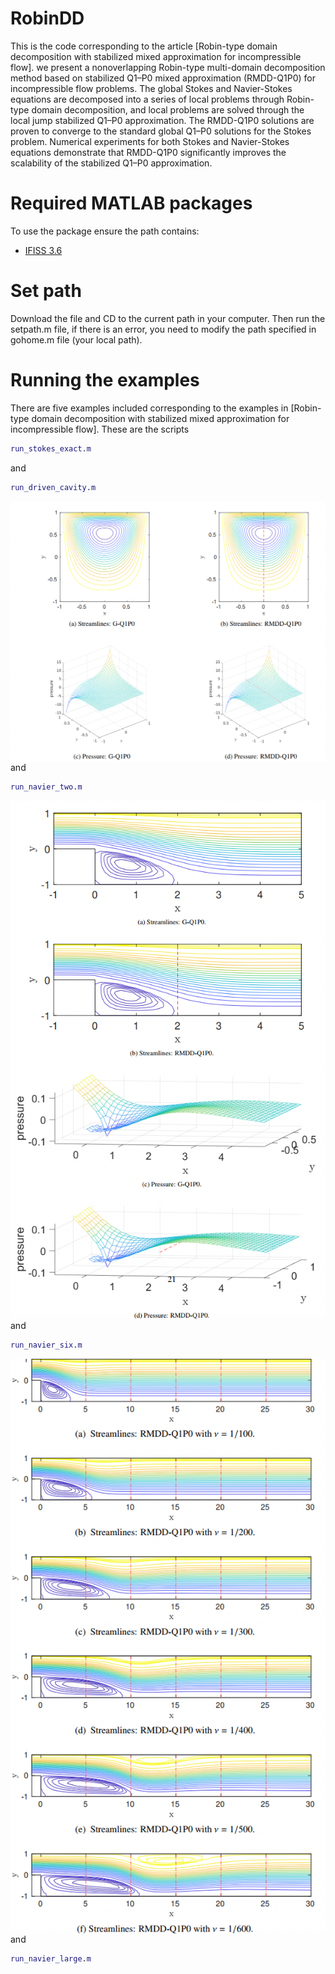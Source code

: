 # RobinDD
This is the code corresponding to the article [Robin-type domain decomposition with stabilized mixed approximation for incompressible flow].
we present a nonoverlapping Robin-type multi-domain decomposition method based on stabilized Q1–P0 mixed approximation (RMDD-Q1P0) for incompressible flow problems. The global Stokes and Navier-Stokes equations are decomposed into a series of local problems through Robin-type domain decomposition, and local problems are solved through the local jump stabilized Q1–P0 approximation. The RMDD-Q1P0 solutions are proven to converge to the standard global Q1–P0 solutions for the Stokes problem. Numerical experiments for both Stokes and Navier-Stokes equations demonstrate that RMDD-Q1P0 significantly improves the scalability of the stabilized Q1–P0 approximation. 

# Required MATLAB packages
To use the package ensure the path contains:
- [IFISS 3.6](https://personalpages.manchester.ac.uk/staff/david.silvester/ifiss/)
  
# Set path
Download the file and CD to the current path in your computer. Then run the setpath.m file, if there is an error, you need to modify the path specified in gohome.m file (your local path). 

# Running the examples
There are five examples included corresponding to the examples in [Robin-type domain decomposition with stabilized mixed approximation for incompressible flow].
These are the scripts
```matlab
run_stokes_exact.m
```

and

```matlab
run_driven_cavity.m
```

<img align="middle" src="./assets/cavity.png" alt="uni_ngood" />
and

```matlab
run_navier_two.m
```

<img align="middle" src="./assets/navier_two.png" alt="uni_ngood" />
and

```matlab
run_navier_six.m
```

<img align="middle" src="./assets/navier_six.png" alt="uni_ngood" />
and

```matlab
run_navier_large.m
```
